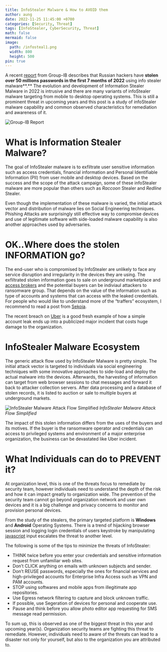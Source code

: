 ```yaml
---
title: InfoStealer Malware & How to AVOID them
author: aung
date: 2022-11-25 11:45:00 +0700
categories: [Security, Threat]
tags: [InfoStealer, CyberSecurity, Threat]
math: false
mermaid: false
image:
  path: /infosteal1.png
  width: 800
  height: 500
pin: true
---
```


A recent [report](https://www.notion.so/303ab17315304c0fb62b044b368132ee) from Group-IB describes that Russian hackers have **stolen over 50 millions passwords in the first 7 months of 2022** using info stealer malware**.** The evolution and development of Information Stealer Malware in 2022 is intrusive and there are many variants of infoStealer malware targeting from mobile to desktop operating systems. This is still a prominent threat in upcoming years and this post is a study of infoStealer malware capability and common observed characteristics for remediation and awareness of it.

![Group-IB Report](/infosteal2.png)

# What is Information Stealer Malware?

The goal of InfoStealer malware is to exfiltrate user sensitive information such as access credentials,  financial information and Personal Identifiable Information (PII) from user mobile and desktop devices. Based on the success and the scope of the attack campaign, some of these infoStealer malware are more popular than others such as *Raccoon* Stealer and *Redline* Stealer. 

Even though the implementation of these malware is varied, the initial attack vector and distribution of malware lies on  Social Engineering techniques. Phishing Attacks are surprisingly still effective way to compromise devices and use of legitimate software with side-loaded malware capability is also another approaches used by adversaries. 

# OK..Where does the stolen INFORMATION go?

The end-user who is compromised by InfoStealer are unlikely to face any service disruption and irregularity in the devices they are using.  The exfiltrated stolen information goes to sale on underground marketplace and [access brokers](https://www.crowdstrike.com/blog/access-brokers-targets-and-worth/) and the potential buyers can be indiviaul attackers to ransomware group. That depends on the value of the information such as type of accounts and systems that can access with the leaked credentials.   For people who would like to understand more of the “traffers” ecosystem, I recommend to read a post from [Sekoia](https://blog.sekoia.io/traffers-a-deep-dive-into-the-information-stealer-ecosystem/).

The recent breach on [Uber](https://www.uber.com/newsroom/security-update/) is a good fresh example of how a simple account leak ends up into a publicized major incident that costs huge damage to the organization. 

# InfoStealer Malware Ecosystem

The generic attack flow used by InfoStealer Malware is pretty simple. The initial attack vector is targeted to individuals via social engineering techniques with some innovative approaches to side-load and deploy the actual malware into the devices. Afterwards, the harvesting of information can target from web browser sessions to chat messages and forward it back to attacker collection servers. After data processing and a database of stolen records, it is listed to auction or sale to multiple buyers at underground markets. 

![InfoStealer Malware Attack Flow Simplified](/infosteal3.png)
_InfoStealer Malware Attack Flow Simplified_

The impact of this stolen information differs from the uses of the buyers and its motives. If the buyer is the ransomware operator and credentials can access to privileged systems and environment of a major enterprise organization, the business can be devastated like Uber incident. 

# What Individuals can do to PREVENT it?

At organization level, this is one of the threats focus to remediate by security team, however individuals need to understand the depth of the risk and how it can impact greatly to organization wide. The prevention of the security team cannot go beyond organization network and user own devices and it is a big challenge and privacy concerns to monitor and provision personal devices. 

From the study of the stealers, the primary targeted platform is **Windows** and **Android** Operating Systems.  There is a trend of hijacking browser session and logging login credentials of users keystroke by manipulating [javascript](https://blogs.jpcert.or.jp/en/2021/07/water_pamola.html) input escalates the threat to another level.

The following is some of the tips to minimize the threats of InfoStealer:

- THINK twice before you enter your credentials and sensitive information request from unfamiliar web sites.
- Don’t CLICK anything on emails with unknown subjects and sender.
- Don’t REUSE passwords, especially the ones for financial services and high-privileged accounts for Enterprise Infra Access such as VPN and PAM accounts.
- STOP using softwares and mobile apps from illegitimate app repositories.
- Use Egress network filtering to capture and block unknown traffic.
- If possible, use Segeration of devices for personal and cooperate use.
- Pause and think before you allow photo editor app requesting for SMS message read permission.

To sum up, this is observed as one of the biggest threat in this year and upcoming year(s). Organization security teams are fighting this threat to remediate. However, individuals need to aware of the threats can lead to a disaster not only for yourself, but also to the organization you are attributed to.
